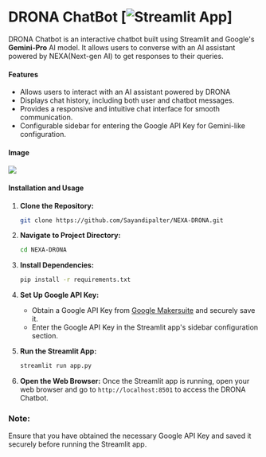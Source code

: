 # DRONA ChatBot [![Streamlit App](https://static.streamlit.io/badges/streamlit_badge_black_white.svg)]

DRONA Chatbot is an interactive chatbot built using Streamlit and Google's **Gemini-Pro** AI model. It allows users to converse with an AI assistant powered by NEXA(Next-gen AI) to get responses to their queries.

#### Features

- Allows users to interact with an AI assistant powered by DRONA
- Displays chat history, including both user and chatbot messages.
- Provides a responsive and intuitive chat interface for smooth communication.
- Configurable sidebar for entering the Google API Key for Gemini-like configuration.


#### Image

![](img.png)

#### Installation and Usage

1. **Clone the Repository:**
   ```bash
   git clone https://github.com/Sayandipalter/NEXA-DRONA.git
   ```

2. **Navigate to Project Directory:**
   ```bash
   cd NEXA-DRONA
   ```

3. **Install Dependencies:**
   ```bash
   pip install -r requirements.txt
   ```

4. **Set Up Google API Key:**
   - Obtain a Google API Key from [Google Makersuite](https://makersuite.google.com/app/apikey) and securely save it.
   - Enter the Google API Key in the Streamlit app's sidebar configuration section.

5. **Run the Streamlit App:**
   ```bash
   streamlit run app.py
   ```

6. **Open the Web Browser:**
   Once the Streamlit app is running, open your web browser and go to `http://localhost:8501` to access the DRONA Chatbot.



### Note:

Ensure that you have obtained the necessary Google API Key and saved it securely before running the Streamlit app.
